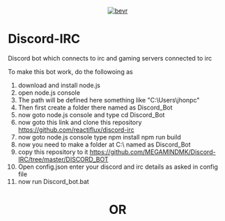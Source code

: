 <p align="center">
<a href="https://imgbb.com/"><img src="https://imgur.com/s9KeJnw.jpg" alt="bevr" border="0"></a>
</p>

# Discord-IRC
Discord bot which connects to irc and gaming servers connected to irc

To make this bot work, do the followoing as
1. download and install node.js
2. open node.js console
3. The path will be defined here something like "C:\Users\jhonpc"
4. Then first create a folder there named as Discord_Bot
5. now goto node.js console and type cd Discord_Bot
6. now goto this link and clone this repository https://github.com/reactiflux/discord-irc
7. now goto node.js console type 
npm install
npm run build
8. now you need to make a folder at C:\ named as Discord_Bot
9. copy this repository to it https://github.com/MEGAMINDMK/Discord-IRC/tree/master/DISCORD_BOT
10. Open config.json enter your discord and irc details as asked in config file
11. now run Discord_bot.bat

<center><h1><b>OR</b></h1></center>
